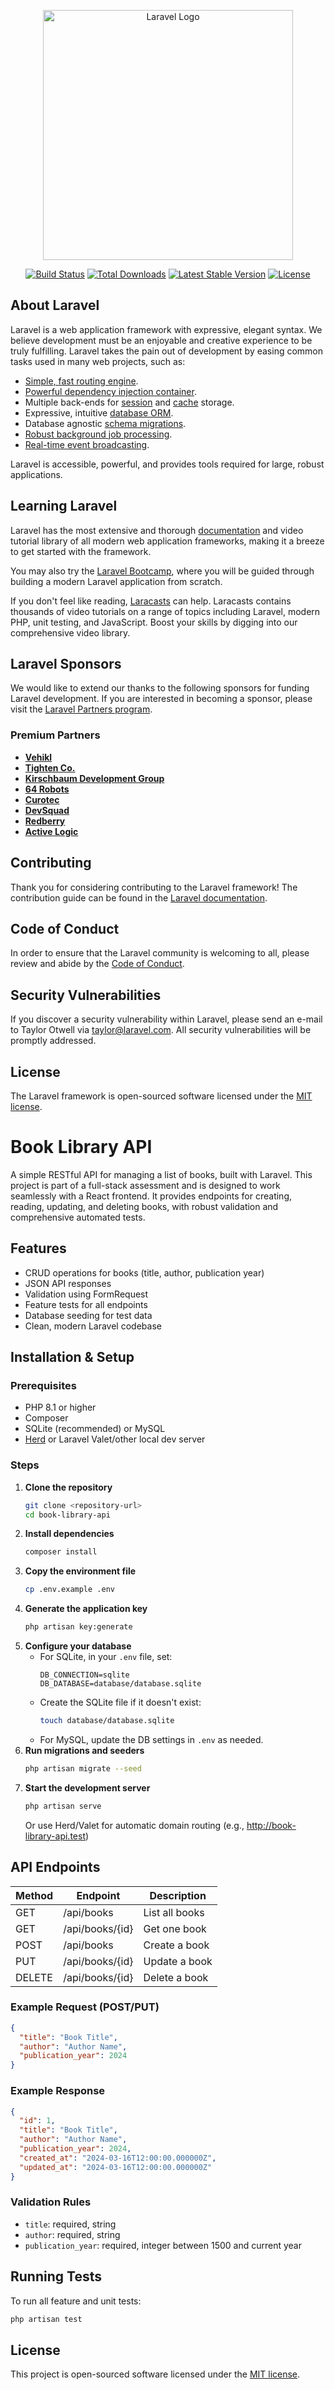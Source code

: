 <p align="center"><a href="https://laravel.com" target="_blank"><img src="https://raw.githubusercontent.com/laravel/art/master/logo-lockup/5%20SVG/2%20CMYK/1%20Full%20Color/laravel-logolockup-cmyk-red.svg" width="400" alt="Laravel Logo"></a></p>

<p align="center">
<a href="https://github.com/laravel/framework/actions"><img src="https://github.com/laravel/framework/workflows/tests/badge.svg" alt="Build Status"></a>
<a href="https://packagist.org/packages/laravel/framework"><img src="https://img.shields.io/packagist/dt/laravel/framework" alt="Total Downloads"></a>
<a href="https://packagist.org/packages/laravel/framework"><img src="https://img.shields.io/packagist/v/laravel/framework" alt="Latest Stable Version"></a>
<a href="https://packagist.org/packages/laravel/framework"><img src="https://img.shields.io/packagist/l/laravel/framework" alt="License"></a>
</p>

## About Laravel

Laravel is a web application framework with expressive, elegant syntax. We believe development must be an enjoyable and creative experience to be truly fulfilling. Laravel takes the pain out of development by easing common tasks used in many web projects, such as:

- [Simple, fast routing engine](https://laravel.com/docs/routing).
- [Powerful dependency injection container](https://laravel.com/docs/container).
- Multiple back-ends for [session](https://laravel.com/docs/session) and [cache](https://laravel.com/docs/cache) storage.
- Expressive, intuitive [database ORM](https://laravel.com/docs/eloquent).
- Database agnostic [schema migrations](https://laravel.com/docs/migrations).
- [Robust background job processing](https://laravel.com/docs/queues).
- [Real-time event broadcasting](https://laravel.com/docs/broadcasting).

Laravel is accessible, powerful, and provides tools required for large, robust applications.

## Learning Laravel

Laravel has the most extensive and thorough [documentation](https://laravel.com/docs) and video tutorial library of all modern web application frameworks, making it a breeze to get started with the framework.

You may also try the [Laravel Bootcamp](https://bootcamp.laravel.com), where you will be guided through building a modern Laravel application from scratch.

If you don't feel like reading, [Laracasts](https://laracasts.com) can help. Laracasts contains thousands of video tutorials on a range of topics including Laravel, modern PHP, unit testing, and JavaScript. Boost your skills by digging into our comprehensive video library.

## Laravel Sponsors

We would like to extend our thanks to the following sponsors for funding Laravel development. If you are interested in becoming a sponsor, please visit the [Laravel Partners program](https://partners.laravel.com).

### Premium Partners

- **[Vehikl](https://vehikl.com)**
- **[Tighten Co.](https://tighten.co)**
- **[Kirschbaum Development Group](https://kirschbaumdevelopment.com)**
- **[64 Robots](https://64robots.com)**
- **[Curotec](https://www.curotec.com/services/technologies/laravel)**
- **[DevSquad](https://devsquad.com/hire-laravel-developers)**
- **[Redberry](https://redberry.international/laravel-development)**
- **[Active Logic](https://activelogic.com)**

## Contributing

Thank you for considering contributing to the Laravel framework! The contribution guide can be found in the [Laravel documentation](https://laravel.com/docs/contributions).

## Code of Conduct

In order to ensure that the Laravel community is welcoming to all, please review and abide by the [Code of Conduct](https://laravel.com/docs/contributions#code-of-conduct).

## Security Vulnerabilities

If you discover a security vulnerability within Laravel, please send an e-mail to Taylor Otwell via [taylor@laravel.com](mailto:taylor@laravel.com). All security vulnerabilities will be promptly addressed.

## License

The Laravel framework is open-sourced software licensed under the [MIT license](https://opensource.org/licenses/MIT).

# Book Library API

A simple RESTful API for managing a list of books, built with Laravel. This project is part of a full-stack assessment and is designed to work seamlessly with a React frontend. It provides endpoints for creating, reading, updating, and deleting books, with robust validation and comprehensive automated tests.

## Features
- CRUD operations for books (title, author, publication year)
- JSON API responses
- Validation using FormRequest
- Feature tests for all endpoints
- Database seeding for test data
- Clean, modern Laravel codebase

## Installation & Setup

### Prerequisites
- PHP 8.1 or higher
- Composer
- SQLite (recommended) or MySQL
- [Herd](https://herd.laravel.com/) or Laravel Valet/other local dev server

### Steps
1. **Clone the repository**
   ```bash
   git clone <repository-url>
   cd book-library-api
   ```
2. **Install dependencies**
   ```bash
   composer install
   ```
3. **Copy the environment file**
   ```bash
   cp .env.example .env
   ```
4. **Generate the application key**
   ```bash
   php artisan key:generate
   ```
5. **Configure your database**
   - For SQLite, in your `.env` file, set:
     ```
     DB_CONNECTION=sqlite
     DB_DATABASE=database/database.sqlite
     ```
   - Create the SQLite file if it doesn't exist:
     ```bash
     touch database/database.sqlite
     ```
   - For MySQL, update the DB settings in `.env` as needed.
6. **Run migrations and seeders**
   ```bash
   php artisan migrate --seed
   ```
7. **Start the development server**
   ```bash
   php artisan serve
   ```
   Or use Herd/Valet for automatic domain routing (e.g., http://book-library-api.test)

## API Endpoints

| Method | Endpoint           | Description         |
|--------|--------------------|---------------------|
| GET    | /api/books         | List all books      |
| GET    | /api/books/{id}    | Get one book        |
| POST   | /api/books         | Create a book       |
| PUT    | /api/books/{id}    | Update a book       |
| DELETE | /api/books/{id}    | Delete a book       |

### Example Request (POST/PUT)
```json
{
  "title": "Book Title",
  "author": "Author Name",
  "publication_year": 2024
}
```

### Example Response
```json
{
  "id": 1,
  "title": "Book Title",
  "author": "Author Name",
  "publication_year": 2024,
  "created_at": "2024-03-16T12:00:00.000000Z",
  "updated_at": "2024-03-16T12:00:00.000000Z"
}
```

### Validation Rules
- `title`: required, string
- `author`: required, string
- `publication_year`: required, integer between 1500 and current year

## Running Tests
To run all feature and unit tests:
```bash
php artisan test
```

## License
This project is open-sourced software licensed under the [MIT license](https://opensource.org/licenses/MIT).
